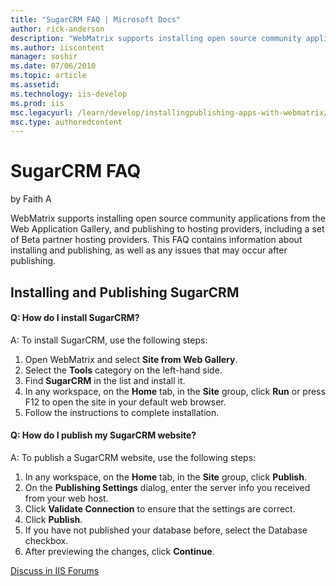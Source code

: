 ```yaml
---
title: "SugarCRM FAQ | Microsoft Docs"
author: rick-anderson
description: "WebMatrix supports installing open source community applications from the Web Application Gallery, and publishing to hosting providers, including a set of Be..."
ms.author: iiscontent
manager: soshir
ms.date: 07/06/2010
ms.topic: article
ms.assetid: 
ms.technology: iis-develop
ms.prod: iis
msc.legacyurl: /learn/develop/installingpublishing-apps-with-webmatrix/sugarcrm-faq
msc.type: authoredcontent
---
```

SugarCRM FAQ
====================
by Faith A

WebMatrix supports installing open source community applications from the Web Application Gallery, and publishing to hosting providers, including a set of Beta partner hosting providers. This FAQ contains information about installing and publishing, as well as any issues that may occur after publishing.

## Installing and Publishing SugarCRM

#### Q: How do I install SugarCRM?

A: To install SugarCRM, use the following steps:

1. Open WebMatrix and select **Site from Web Gallery**.
2. Select the **Tools** category on the left-hand side.
3. Find **SugarCRM** in the list and install it.
4. In any workspace, on the **Home** tab, in the **Site** group, click **Run** or press F12 to open the site in your default web browser.
5. Follow the instructions to complete installation.

#### Q: How do I publish my SugarCRM website?

A: To publish a SugarCRM website, use the following steps:

1. In any workspace, on the **Home** tab, in the **Site** group, click **Publish**.
2. On the **Publishing Settings** dialog, enter the server info you received from your web host.
3. Click **Validate Connection** to ensure that the settings are correct.
4. Click **Publish**.
5. If you have not published your database before, select the Database checkbox.
6. After previewing the changes, click **Continue**.
  
  
[Discuss in IIS Forums](https://forums.iis.net/1166.aspx)